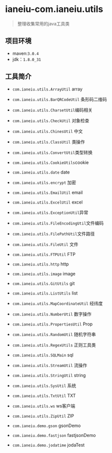# ianeiu-com.ianeiu.utils
> 整理收集常用的java工具类

## 项目环境
* maven:`3.0.4`
* jdk：`1.8.0_31`

## 工具简介
* `com.ianeiu.utils.ArrayUtil`	array
* `com.ianeiu.utils.BarQRCodeUtil`	条形码二维码
* `com.ianeiu.utils.CharsetUtil`编码相关
* `com.ianeiu.utils.CheckUtil`	对象检查
* `com.ianeiu.utils.ChinesUtil`	中文
* `com.ianeiu.utils.ClassUtil`	类操作
* `com.ianeiu.utils.ConvertUtil`类型转换
* `com.ianeiu.utils.CookieUtils`cookie
* `com.ianeiu.utils.date`		date
* `com.ianeiu.utils.encrypt`	加密
* `com.ianeiu.utils.EmailUtil`	email
* `com.ianeiu.utils.ExcelUtil`	excel
* `com.ianeiu.utils.ExceptionUtil`异常
* `com.ianeiu.utils.FileEncodingUtil`文件编码
* `com.ianeiu.utils.FilePathUtil`文件路径
* `com.ianeiu.utils.FileUtil`	文件
* `com.ianeiu.utils.FTPUtil`	FTP
* `com.ianeiu.utils.http`		http
* `com.ianeiu.utils.image`		image
* `com.ianeiu.utils.GitUtils`	git
* `com.ianeiu.utils.ListUtils`	list
* `com.ianeiu.utils.MapCoordinateUtil`	经纬度
* `com.ianeiu.utils.NumberUtil`	数字操作
* `com.ianeiu.utils.PropertiesUtil`	Prop
* `com.ianeiu.utils.RandomUtil`	随机字符串
* `com.ianeiu.utils.RegexUtils`	正则工具类
* `com.ianeiu.utils.SQLMain`	sql
* `com.ianeiu.utils.StreamUtil`	流操作
* `com.ianeiu.utils.StringUtil`	string
* `com.ianeiu.utils.SysUtil`	系统
* `com.ianeiu.utils.TxtUtil`	TXT
* `com.ianeiu.utils.ws`			ws客户端
* `com.ianeiu.utils.ZipUtil`	ZIP

* `com.ianeiu.demo.gson`	    gsonDemo
* `com.ianeiu.demo.fastjson`	fastjsonDemo
* `com.ianeiu.demo.jodatime`	jodaTest